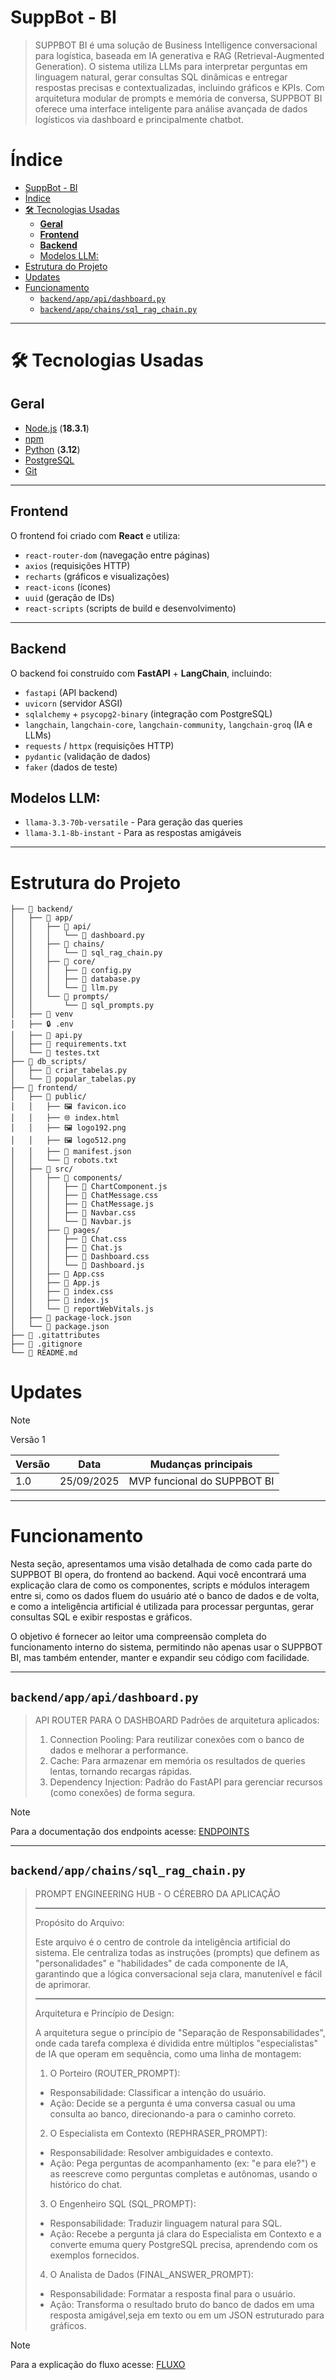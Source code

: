 # SuppBot - BI

> SUPPBOT BI é uma solução de Business Intelligence conversacional para logística, baseada em IA generativa e RAG (Retrieval-Augmented Generation). O sistema utiliza LLMs para interpretar perguntas em linguagem natural, gerar consultas SQL dinâmicas e entregar respostas precisas e contextualizadas, incluindo gráficos e KPIs. Com arquitetura modular de prompts e memória de conversa, SUPPBOT BI oferece uma interface inteligente para análise avançada de dados logísticos via dashboard e principalmente chatbot.

# Índice
- [SuppBot - BI](#suppbot---bi)
- [Índice](#índice)
- [🛠️ Tecnologias Usadas](#️-tecnologias-usadas)
  - [**Geral**](#geral)
  - [**Frontend**](#frontend)
  - [**Backend**](#backend)
  - [Modelos LLM:](#modelos-llm)
- [Estrutura do Projeto](#estrutura-do-projeto)
- [Updates](#updates)
- [Funcionamento](#funcionamento)
  - [`backend/app/api/dashboard.py`](#backendappapidashboardpy)
  - [`backend/app/chains/sql_rag_chain.py`](#backendappchainssql_rag_chainpy)

---

# 🛠️ Tecnologias Usadas

## **Geral**
- [Node.js](https://nodejs.org/) (**18.3.1**)
- [npm](https://www.npmjs.com/) 
- [Python](https://www.python.org/) (**3.12**)
- [PostgreSQL](https://www.postgresql.org/) 
- [Git](https://git-scm.com/)

---

## **Frontend**
O frontend foi criado com **React** e utiliza:  
- `react-router-dom` (navegação entre páginas)  
- `axios` (requisições HTTP)  
- `recharts` (gráficos e visualizações)  
- `react-icons` (ícones)  
- `uuid` (geração de IDs)  
- `react-scripts` (scripts de build e desenvolvimento)  

---

## **Backend**
O backend foi construído com **FastAPI** + **LangChain**, incluindo:  
- `fastapi` (API backend)  
- `uvicorn` (servidor ASGI)  
- `sqlalchemy` + `psycopg2-binary` (integração com PostgreSQL)  
- `langchain`, `langchain-core`, `langchain-community`, `langchain-groq` (IA e LLMs)  
- `requests` / `httpx` (requisições HTTP)  
- `pydantic` (validação de dados)  
- `faker` (dados de teste)  

## Modelos LLM:
-  `llama-3.3-70b-versatile` - Para geração das queries
-  `llama-3.1-8b-instant` - Para as respostas amigáveis

---

# Estrutura do Projeto

```
├── 📁 backend/
│   ├── 📁 app/
│   │   ├── 📁 api/
│   │   │   └── 🐍 dashboard.py
│   │   ├── 📁 chains/
│   │   │   └── 🐍 sql_rag_chain.py
│   │   ├── 📁 core/
│   │   │   ├── 🐍 config.py
│   │   │   ├── 🐍 database.py
│   │   │   └── 🐍 llm.py
│   │   └── 📁 prompts/
│   │       └── 🐍 sql_prompts.py
│   ├── 📁 venv
│   ├── 🔒 .env
│   ├── 🐍 api.py
│   ├── 📄 requirements.txt
│   └── 📄 testes.txt
├── 📁 db_scripts/
│   ├── 🐍 criar_tabelas.py
│   └── 🐍 popular_tabelas.py
├── 📁 frontend/
│   ├── 📁 public/
│   │   ├── 🖼️ favicon.ico
│   │   ├── 🌐 index.html
│   │   ├── 🖼️ logo192.png
│   │   ├── 🖼️ logo512.png
│   │   ├── 📄 manifest.json
│   │   └── 📄 robots.txt
│   ├── 📁 src/
│   │   ├── 📁 components/
│   │   │   ├── 📄 ChartComponent.js
│   │   │   ├── 🎨 ChatMessage.css
│   │   │   ├── 📄 ChatMessage.js
│   │   │   ├── 🎨 Navbar.css
│   │   │   └── 📄 Navbar.js
│   │   ├── 📁 pages/
│   │   │   ├── 🎨 Chat.css
│   │   │   ├── 📄 Chat.js
│   │   │   ├── 🎨 Dashboard.css
│   │   │   └── 📄 Dashboard.js
│   │   ├── 🎨 App.css
│   │   ├── 📄 App.js
│   │   ├── 🎨 index.css
│   │   ├── 📄 index.js
│   │   └── 📄 reportWebVitals.js
│   ├── 📄 package-lock.json
│   └── 📄 package.json
├── 📄 .gitattributes
├── 🚫 .gitignore
└── 📖 README.md
```

# Updates

> [!NOTE]
> Versão 1

| Versão | Data       | Mudanças principais               |
|--------|------------|-----------------------------------|
| 1.0    | 25/09/2025 | MVP funcional do SUPPBOT BI       |

---

# Funcionamento

Nesta seção, apresentamos uma visão detalhada de como cada parte do SUPPBOT BI opera, do frontend ao backend. Aqui você encontrará uma explicação clara de como os componentes, scripts e módulos interagem entre si, como os dados fluem do usuário até o banco de dados e de volta, e como a inteligência artificial é utilizada para processar perguntas, gerar consultas SQL e exibir respostas e gráficos.  

O objetivo é fornecer ao leitor uma compreensão completa do funcionamento interno do sistema, permitindo não apenas usar o SUPPBOT BI, mas também entender, manter e expandir seu código com facilidade.

---

## `backend/app/api/dashboard.py`

> API ROUTER PARA O DASHBOARD Padrões de arquitetura aplicados:
> 1. Connection Pooling: Para reutilizar conexões com o banco de dados e melhorar a performance.
> 2. Cache: Para armazenar em memória os resultados de queries lentas, tornando recargas rápidas.
> 3. Dependency Injection: Padrão do FastAPI para gerenciar recursos (como conexões) de forma segura.

> [!NOTE]
> Para a documentação dos endpoints acesse:
> [ENDPOINTS](ENDPOINTS.md)

---

## `backend/app/chains/sql_rag_chain.py`

> PROMPT ENGINEERING HUB - O CÉREBRO DA APLICAÇÃO
> 
> ---
> Propósito do Arquivo:
> 
> Este arquivo é o centro de controle da inteligência artificial do sistema. Ele centraliza
> todas as instruções (prompts) que definem as "personalidades" e "habilidades" de cada
> componente de IA, garantindo que a lógica conversacional seja clara, manutenível e
> fácil de aprimorar.
> 
> ---
> Arquitetura e Princípio de Design:
>
> A arquitetura segue o princípio de "Separação de Responsabilidades", onde cada tarefa
> complexa é dividida entre múltiplos "especialistas" de IA que operam em sequência,
> como uma linha de montagem:
> 
> 1. O Porteiro (ROUTER_PROMPT):
> - Responsabilidade: Classificar a intenção do usuário.
> - Ação: Decide se a pergunta é uma conversa casual ou uma consulta ao banco, direcionando-a para o caminho correto.
> 
> 2. O Especialista em Contexto (REPHRASER_PROMPT):
> - Responsabilidade: Resolver ambiguidades e contexto.
> - Ação: Pega perguntas de acompanhamento (ex: "e para ele?") e as reescreve
> como perguntas completas e autônomas, usando o histórico do chat.
> 
> 3. O Engenheiro SQL (SQL_PROMPT):
> - Responsabilidade: Traduzir linguagem natural para SQL.
> - Ação: Recebe a pergunta já clara do Especialista em Contexto e a converte emuma query PostgreSQL precisa, aprendendo com os exemplos fornecidos.
> 
> 4. O Analista de Dados (FINAL_ANSWER_PROMPT):
> - Responsabilidade: Formatar a resposta final para o usuário.
> - Ação: Transforma o resultado bruto do banco de dados em uma resposta amigável,seja em texto ou em um JSON estruturado para gráficos.
> 

> [!NOTE]
> Para a explicação do fluxo acesse:
> [FLUXO](FLUXO_CHAIN.md)